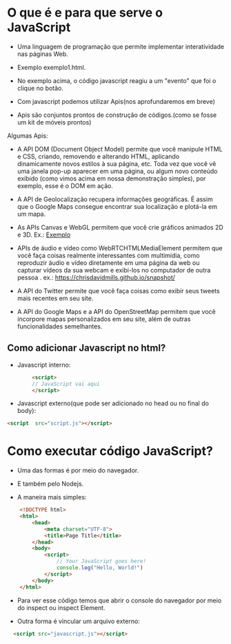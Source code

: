 # O que é e para que serve o JavaScript

* Uma linguagem de programação que permite implementar interatividade nas páginas Web. 

* Exemplo exemplo1.html.

* No exemplo acima, o código javascript reagiu  a um "evento" que foi o clique no botão.


* Com javascript podemos utilizar Apis(nos aprofundaremos em breve)
* Apis são conjuntos prontos de construção de códigos.(como se fosse um kit de móveis prontos)

Algumas Apis:

 * A API DOM (Document Object Model) permite que você manipule HTML e CSS, criando, removendo e alterando HTML, aplicando dinamicamente novos estilos à sua página, etc. Toda vez que você vê uma janela pop-up aparecer em uma página, ou algum novo conteúdo exibido (como vimos acima em nossa demonstração simples), por exemplo, esse é o DOM em ação.


 *  A API de Geolocalização recupera informações geográficas. É assim que o Google Maps consegue encontrar sua localização e plotá-la em um mapa.

 * As APIs Canvas e WebGL permitem que você crie gráficos animados 2D e 3D. Ex.:  [Exemplo](https://webglsamples.org/)


 * APIs de áudio e vídeo como WebRTCHTMLMediaElement permitem que você faça coisas realmente interessantes com multimídia, como reproduzir áudio e vídeo diretamente em uma página da web ou capturar vídeos da sua webcam e exibi-los no computador de outra pessoa .
 ex.: https://chrisdavidmills.github.io/snapshot/ 
 


* A API do Twitter permite que você faça coisas como exibir seus tweets mais recentes em seu site.

* A API do Google Maps e a API do OpenStreetMap permitem que você incorpore mapas personalizados em seu site, além de outras funcionalidades semelhantes.


## Como adicionar Javascript no html?

* Javascript interno:

```html
        <script>
        // JavaScript vai aqui
        </script>
```
* Javascript externo(que pode ser adicionado no head ou no final do body):

```html
<script  src="script.js"></script>
```


# Como executar código JavaScript?
* Uma das formas é por meio do navegador.
* E também pelo Nodejs.

* A maneira mais simples:

```html
    <!DOCTYPE html>
    <html>
        <head>
            <meta charset="UTF-8">
            <title>Page Title</title>
        </head>
        <body>
            <script>
                // Your JavaScript goes here!
                console.log("Hello, World!")
            </script>
        </body>
    </html>
```
* Para ver esse código temos que abrir o console do navegador por meio do inspect ou inspect Element.

* Outra forma é vincular um arquivo externo:

```html
  <script src="javascript.js"></script>
```


